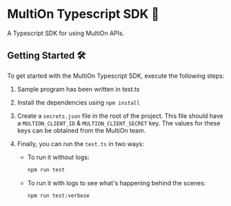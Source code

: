# MultiOn Typescript SDK 🤖

A Typescript SDK for using MultiOn APIs.

## Getting Started 🛠️

To get started with the MultiOn Typescript SDK, execute the following steps:

1. Sample program has been written in test.ts

2. Install the dependencies using `npm install`

3. Create a `secrets.json` file in the root of the project. This file should have a `MULTION_CLIENT_ID` & `MULTION_CLIENT_SECRET` key. The values for these keys can be obtained from the MultiOn team.

4. Finally, you can run the `test.ts` in two ways:
   - To run it without logs:
     ```bash
     npm run test
     ```
   - To run it with logs to see what's happening behind the scenes:
     ```bash
     npm run test:verbose
     ```
